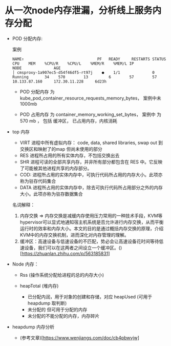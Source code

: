 # 从一次node内存泄漏，分析线上服务内存分配



* POD 分配内存:  


	案例	
	``` code
	NAME↑                                PF   READY     RESTARTS STATUS       CPU    MEM    %CPU/R    %CPU/L    %MEM/R    %MEM/L IP                NODE              AGE        
	│ cmsproxy-1a907ec5-d54f46df5-rt97j    ●    1/1              0 Running       34    570        13         6        57        57 10.133.87.160     172.30.11.228     6d23h
	```


	- POD 分配内存 为 kube_pod_container_resource_requests_memory_bytes， 案例中未 1000mb 

	- POD 占用内存 为 container_memory_working_set_bytes， 案例中 为 570 mb ， 包括 缓冲区， 已占用内存，内核消耗

* top 内存

	- VIRT 进程中所有虚拟内存： code, data, shared libraries, swap out 到交换区和映射了的map 但尚未使用的部分
	- RES 进程所占用的所有实体内存，不包括交换出去
	- SHR 进程可读的全部共享内存，并非所有部分都包含在 RES 中。它反映了可能被其他进程共享的内存部分。
	- COD: 进程所占用的实体内存中，可执行代码所占用的内存大小。此项亦称为驻存代码集合
	- DATA 进程所占用的实体内存中，除去可执行代码所占用部分之外的内存大小。此项亦称为驻存数据集合

  名词解释：
  1. 内存交换 => 内存交换是减缓内存使用压力常用的一种技术手段，KVM等hypervisor可以显式地通知宿主机系统是否允许进行内存交换，从而平衡运行时的效率和内存大小。本文的目的是通过概括内存交换的原理，介绍KVM中的内存交换机制，进而深化对内存管理的理解。
  2. 缓冲区：高速设备与低速设备的不匹配，势必会让高速设备花时间等待低速设备，我们可以在这两者之间设立一个缓冲区。()[https://zhuanlan.zhihu.com/p/563185831]



* Node 内存：

	- Rss (操作系统分配给进程的总的内存大小)

	- heapTotal (堆内存)

		- 已分配内润，用于对象的创建和存储，对应 heapUsed (可用于heapdump 取判断)
		- 未分配的 但可用于分配的内存
		- 未分配的不能分配的内存，内存碎片

* heapdump 内存分析 

	- (参考文章)[https://www.wenjiangs.com/doc/cb4pbwvjw]